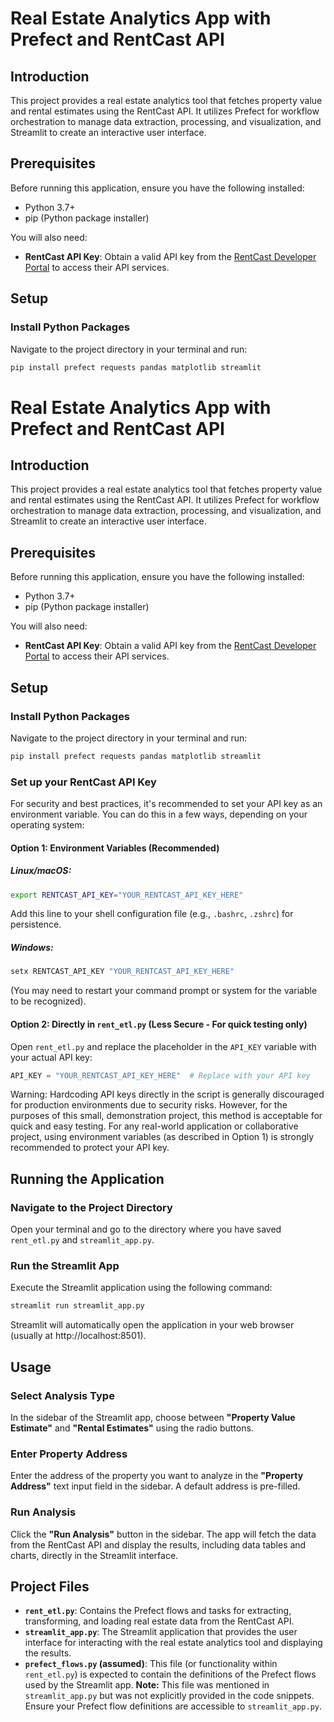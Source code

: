 # Real Estate Analytics App with Prefect and RentCast API

## Introduction
This project provides a real estate analytics tool that fetches property value and rental estimates using the RentCast API. It utilizes Prefect for workflow orchestration to manage data extraction, processing, and visualization, and Streamlit to create an interactive user interface.

## Prerequisites
Before running this application, ensure you have the following installed:

- Python 3.7+
- pip (Python package installer)

You will also need:

- **RentCast API Key**: Obtain a valid API key from the [RentCast Developer Portal](https://www.rentcast.io/developers) to access their API services.

## Setup
### Install Python Packages
Navigate to the project directory in your terminal and run:

```bash
pip install prefect requests pandas matplotlib streamlit
```
# Real Estate Analytics App with Prefect and RentCast API

## Introduction
This project provides a real estate analytics tool that fetches property value and rental estimates using the RentCast API. It utilizes Prefect for workflow orchestration to manage data extraction, processing, and visualization, and Streamlit to create an interactive user interface.

## Prerequisites
Before running this application, ensure you have the following installed:

- Python 3.7+
- pip (Python package installer)

You will also need:

- **RentCast API Key**: Obtain a valid API key from the [RentCast Developer Portal](https://www.rentcast.io/developers) to access their API services.

## Setup
### Install Python Packages
Navigate to the project directory in your terminal and run:

```bash
pip install prefect requests pandas matplotlib streamlit
```

### Set up your RentCast API Key
For security and best practices, it's recommended to set your API key as an environment variable. You can do this in a few ways, depending on your operating system:

#### Option 1: Environment Variables (Recommended)
##### Linux/macOS:
```bash
export RENTCAST_API_KEY="YOUR_RENTCAST_API_KEY_HERE"
```
Add this line to your shell configuration file (e.g., `.bashrc`, `.zshrc`) for persistence.

##### Windows:
```bash
setx RENTCAST_API_KEY "YOUR_RENTCAST_API_KEY_HERE"
```
(You may need to restart your command prompt or system for the variable to be recognized).

#### Option 2: Directly in `rent_etl.py` (Less Secure - For quick testing only)
Open `rent_etl.py` and replace the placeholder in the `API_KEY` variable with your actual API key:

```python
API_KEY = "YOUR_RENTCAST_API_KEY_HERE"  # Replace with your API key
```
Warning: Hardcoding API keys directly in the script is generally discouraged for production environments due to security risks.  However, for the purposes of this small, demonstration project, this method is acceptable for quick and easy testing. For any real-world application or collaborative project, using environment variables (as described in Option 1) is strongly recommended to protect your API key.

## Running the Application
### Navigate to the Project Directory
Open your terminal and go to the directory where you have saved `rent_etl.py` and `streamlit_app.py`.

### Run the Streamlit App
Execute the Streamlit application using the following command:

```bash
streamlit run streamlit_app.py
```
Streamlit will automatically open the application in your web browser (usually at http://localhost:8501).

## Usage
### Select Analysis Type
In the sidebar of the Streamlit app, choose between **"Property Value Estimate"** and **"Rental Estimates"** using the radio buttons.

### Enter Property Address
Enter the address of the property you want to analyze in the **"Property Address"** text input field in the sidebar. A default address is pre-filled.

### Run Analysis
Click the **"Run Analysis"** button in the sidebar. The app will fetch the data from the RentCast API and display the results, including data tables and charts, directly in the Streamlit interface.

## Project Files
- **`rent_etl.py`**: Contains the Prefect flows and tasks for extracting, transforming, and loading real estate data from the RentCast API.
- **`streamlit_app.py`**: The Streamlit application that provides the user interface for interacting with the real estate analytics tool and displaying the results.
- **`prefect_flows.py` (assumed)**: This file (or functionality within `rent_etl.py`) is expected to contain the definitions of the Prefect flows used by the Streamlit app. **Note:** This file was mentioned in `streamlit_app.py` but was not explicitly provided in the code snippets. Ensure your Prefect flow definitions are accessible to `streamlit_app.py`.

